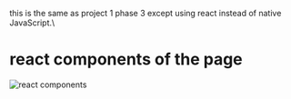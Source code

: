 this is the same as project 1 phase 3 except using react instead of native JavaScript.\\

# react components of the page

![react components](https://user-images.githubusercontent.com/47684373/187948914-1df96f0d-4047-49af-bcc4-2f9659da660e.png)
